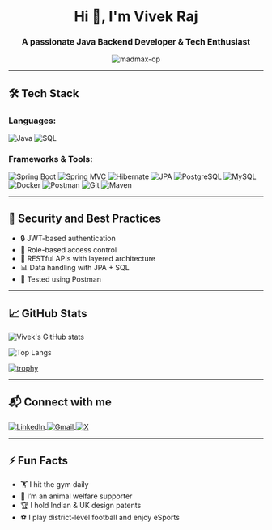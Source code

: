 <h1 align="center">Hi 👋, I'm Vivek Raj</h1>
<h3 align="center">A passionate Java Backend Developer & Tech Enthusiast</h3>

<p align="center">
  <img src="https://komarev.com/ghpvc/?username=madmax-op&label=Profile%20views&color=0e75b6&style=flat" alt="madmax-op" />
</p>

---

## 🛠️ Tech Stack

### Languages:
![Java](https://img.shields.io/badge/Java-%23ED8B00.svg?style=for-the-badge&logo=java&logoColor=white)
![SQL](https://img.shields.io/badge/SQL-%2300f.svg?style=for-the-badge&logo=mysql&logoColor=white)

### Frameworks & Tools:
![Spring Boot](https://img.shields.io/badge/Spring_Boot-6DB33F?style=for-the-badge&logo=spring-boot&logoColor=white)
![Spring MVC](https://img.shields.io/badge/Spring_MVC-6DB33F?style=for-the-badge&logo=spring&logoColor=white)
![Hibernate](https://img.shields.io/badge/Hibernate-59666C?style=for-the-badge&logo=hibernate)
![JPA](https://img.shields.io/badge/JPA-%23FF6F00.svg?style=for-the-badge)
![PostgreSQL](https://img.shields.io/badge/PostgreSQL-316192?style=for-the-badge&logo=postgresql&logoColor=white)
![MySQL](https://img.shields.io/badge/MySQL-%2300f.svg?style=for-the-badge&logo=mysql&logoColor=white)
![Docker](https://img.shields.io/badge/Docker-0db7ed.svg?style=for-the-badge&logo=docker&logoColor=white)
![Postman](https://img.shields.io/badge/Postman-F36836?style=for-the-badge&logo=postman&logoColor=white)
![Git](https://img.shields.io/badge/Git-F05032.svg?style=for-the-badge&logo=git&logoColor=white)
![Maven](https://img.shields.io/badge/Maven-C71A36?style=for-the-badge&logo=apache-maven&logoColor=white)

---

## 🔐 Security and Best Practices

- 🔒 JWT-based authentication  
- 🔑 Role-based access control  
- 🔁 RESTful APIs with layered architecture  
- 📊 Data handling with JPA + SQL  
- 🧪 Tested using Postman  

---

## 📈 GitHub Stats

![Vivek's GitHub stats](https://github-readme-stats.vercel.app/api?username=madmax-op&show_icons=true&theme=tokyonight)

![Top Langs](https://github-readme-stats.vercel.app/api/top-langs/?username=madmax-op&layout=compact&theme=tokyonight)

[![trophy](https://github-profile-trophy.vercel.app/?username=madmax-op&theme=darkhub)](https://github.com/ryo-ma/github-profile-trophy)

---

## 📬 Connect with me

<p align="left">
<a href="https://www.linkedin.com/in/vivek-raj-sahay" target="blank">
  <img align="center" src="https://img.shields.io/badge/LinkedIn-%230077B5.svg?&style=for-the-badge&logo=linkedin&logoColor=white" alt="LinkedIn" />
</a>
<a href="mailto:vivekaman742@gmail.com">
  <img align="center" src="https://img.shields.io/badge/Gmail-D14836?&style=for-the-badge&logo=gmail&logoColor=white" alt="Gmail" />
</a>
<a href="https://x.com/VivekRajSahay1" target="blank">
  <img align="center" src="https://img.shields.io/badge/X-%23000000.svg?style=for-the-badge&logo=twitter&logoColor=white" alt="X" />
</a>
</p>

---

## ⚡ Fun Facts
- 🏋️ I hit the gym daily  
- 🐾 I’m an animal welfare supporter  
- 🏆 I hold Indian & UK design patents  
- ⚽ I play district-level football and enjoy eSports  
